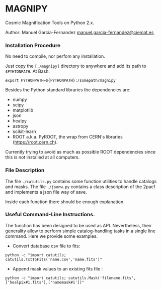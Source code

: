 # MAGNIPY

Cosmic Magnification Tools on Python 2.x.

Author: Manuel Garcia-Fernandez <manuel.garcia-fernandez@ciemat.es>

### Installation Procedure
No need to compile, nor perfom any installation.

Just copy the `[./magnipy]` directory to anywhere and add its path to `$PYHTONPATH`. At Bash:
```
export PYTHONPATH=${PYTHONPATH}:/somepath/magnipy
```
Besides the Python standard libraries the dependencies are:
* numpy
* scipy
* matplotlib
* json
* healpy
* astropy
* scikit-learn
* ROOT a.k.a. PyROOT, the wrap from CERN's libraries (https://root.cern.ch).

Currently trying to avoid as much as possible ROOT dependencies since this is not installed at all computers.

### File Description

The file `./catutils.py` contains some function utilities to handle catalogs and masks.
The file `./jsonw.py` contains a class description of the 2pacf and implements a json file way of save.

Inside each function there should be enough explanation.

### Useful Command-Line Instructions.

The function has been designed to be used as API. Nevertheless, their generality allow to perform simple catalog-handling tasks in a single line command. Here we provide some examples.

* Convert database csv file to fits:
```
python -c "import catutils; catutils.TxtToFits('name.csv','name.fits')"
```
* Append mask values to an existing fits file :
```
python -c "import catutils; catutils.Mask('filename.fits',['healpix#1.fits'],['namemask#1'])"
```
